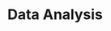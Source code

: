 ---
layout: page
title: Data Analysis
nav: true
nav_order: 3
dropdown: true
children: 
    - title: workflow
      permalink: /ref/data-analysis/workflow/
    - title: divider
    - title: data collection
      permalink: /ref/data-analysis/data-collection/
    - title: divider
    - title: databases
      permalink: /ref/data-analysis/databases/
    - title: divider
    - title: basic charting
      permalink: /ref/data-analysis/basic-charting/
    - title: divider
    - title: data visualization
      permalink: /ref/data-analysis/data-visualization/
    - title: divider
    - title: machine learning
      permalink: /ref/data-analysis/ml/
    - title: divider
    - title: statistics
      permalink: /ref/data-analysis/statistics/
---